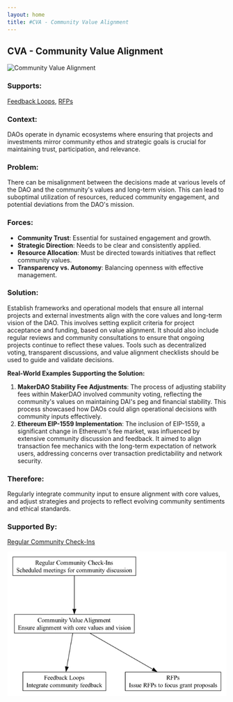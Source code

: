 ```yaml
---
layout: home
title: #CVA - Community Value Alignment
---
```


## CVA - Community Value Alignment

![Community Value Alignment](./output/illustration/community_value_alignment_illustration_v3.png)

### Supports:
[Feedback Loops](./feedback_loops.html), [RFPs](./rfps.html)

### Context:
DAOs operate in dynamic ecosystems where ensuring that projects and investments mirror community ethos and strategic goals is crucial for maintaining trust, participation, and relevance.

### Problem:
There can be misalignment between the decisions made at various levels of the DAO and the community's values and long-term vision. This can lead to suboptimal utilization of resources, reduced community engagement, and potential deviations from the DAO's mission.

### Forces:
- **Community Trust**: Essential for sustained engagement and growth.
- **Strategic Direction**: Needs to be clear and consistently applied.
- **Resource Allocation**: Must be directed towards initiatives that reflect community values.
- **Transparency vs. Autonomy**: Balancing openness with effective management.

### Solution:
Establish frameworks and operational models that ensure all internal projects and external investments align with the core values and long-term vision of the DAO. This involves setting explicit criteria for project acceptance and funding, based on value alignment. It should also include regular reviews and community consultations to ensure that ongoing projects continue to reflect these values. Tools such as decentralized voting, transparent discussions, and value alignment checklists should be used to guide and validate decisions.

**Real-World Examples Supporting the Solution:**
1. **MakerDAO Stability Fee Adjustments**: The process of adjusting stability fees within MakerDAO involved community voting, reflecting the community's values on maintaining DAI's peg and financial stability. This process showcased how DAOs could align operational decisions with community inputs effectively.
2. **Ethereum EIP-1559 Implementation**: The inclusion of EIP-1559, a significant change in Ethereum's fee market, was influenced by extensive community discussion and feedback. It aimed to align transaction fee mechanics with the long-term expectation of network users, addressing concerns over transaction predictability and network security.

### Therefore:
Regularly integrate community input to ensure alignment with core values, and adjust strategies and projects to reflect evolving community sentiments and ethical standards.

### Supported By:
[Regular Community Check-Ins](./regular_community_check_ins.html)

![Community Value Alignment](./output/community_value_alignment_specific_graph_v3.png)